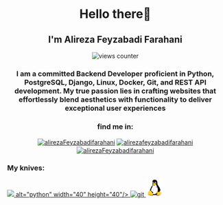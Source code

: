 <h1 align="center">Hello there👋</h1>
<h2 align="center">I'm Alireza Feyzabadi Farahani</h2>
<div id="views counter" align=center>
  <img src="https://komarev.com/ghpvc/?username=arfa79&style=flat&color=orange" width="120" alt="views counter"/>
<div>
<h3 align="center">I am a committed Backend Developer proficient in Python, PostgreSQL, Django, Linux, Docker, Git, and REST API development. My true passion lies in crafting websites that effortlessly blend aesthetics with functionality to deliver exceptional user experiences</h3>
<h3 align="center">find me in:</h3>
<p align="center">
<a href="https://twitter.com/arfa79_" target="blank"><img align="center" src="https://raw.githubusercontent.com/rahuldkjain/github-profile-readme-generator/master/src/images/icons/Social/twitter.svg" alt="alirezaFeyzabadifarahani" height="30" width="40" /></a>
<a href="https://www.linkedin.com/in/alireza-feyzabadi-farahani/" target="blank"><img align="center" src="https://raw.githubusercontent.com/rahuldkjain/github-profile-readme-generator/master/src/images/icons/Social/linked-in-alt.svg" alt="alirezafeyzabadifarahani" height="30" width="40" /></a>
<a href="https://instagram.com/arfa_79" target="blank"><img align="center" src="https://raw.githubusercontent.com/rahuldkjain/github-profile-readme-generator/master/src/images/icons/Social/instagram.svg" alt="alirezaFeyzabadifarahani" height="30" width="40" /></a>
</p>

<h3 align="left">My knives:</h3>
<p align="left"> <a href="https://www.w3schools.com/python/" target="_blank" rel="noreferrer"> <img src="<img alt="Static Badge" src="https://img.shields.io/badge/Python"> alt="python" width="40" height="40"/> </a> <a href="https://git-scm.com/" target="_blank" rel="noreferrer"> <img src="https://www.vectorlogo.zone/logos/git-scm/git-scm-icon.svg" alt="git" width="40" height="40"/> </a> <a href="https://www.linux.org/" target="_blank" rel="noreferrer"> <img src="https://raw.githubusercontent.com/devicons/devicon/master/icons/linux/linux-original.svg" alt="linux" width="40" height="40"/> </a> </p>